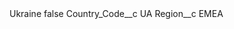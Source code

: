 <?xml version="1.0" encoding="UTF-8"?>
<CustomMetadata xmlns="http://soap.sforce.com/2006/04/metadata" xmlns:xsi="http://www.w3.org/2001/XMLSchema-instance" xmlns:xsd="http://www.w3.org/2001/XMLSchema">
    <label>Ukraine</label>
    <protected>false</protected>
    <values>
        <field>Country_Code__c</field>
        <value xsi:type="xsd:string">UA</value>
    </values>
    <values>
        <field>Region__c</field>
        <value xsi:type="xsd:string">EMEA</value>
    </values>
</CustomMetadata>
